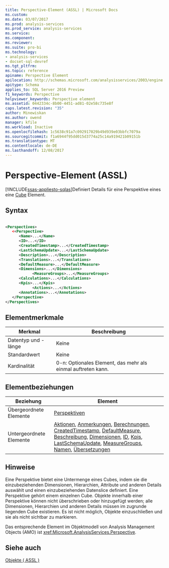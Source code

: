 ```yaml
---
title: Perspective-Element (ASSL) | Microsoft Docs
ms.custom: 
ms.date: 03/07/2017
ms.prod: analysis-services
ms.prod_service: analysis-services
ms.service: 
ms.component: 
ms.reviewer: 
ms.suite: pro-bi
ms.technology:
- analysis-services
- docset-sql-devref
ms.tgt_pltfrm: 
ms.topic: reference
apiname: Perspective Element
apilocation: http://schemas.microsoft.com/analysisservices/2003/engine
apitype: Schema
applies_to: SQL Server 2016 Preview
f1_keywords: Perspective
helpviewer_keywords: Perspective element
ms.assetid: 0442334c-8b00-4451-ad81-02e58c735e8f
caps.latest.revision: "35"
author: Minewiskan
ms.author: owend
manager: kfile
ms.workload: Inactive
ms.openlocfilehash: 1c5638c91a7c092917029b49d939e03bbfc7079a
ms.sourcegitcommit: f1a6944f95dd015d3774a25c14a919421b09151b
ms.translationtype: MT
ms.contentlocale: de-DE
ms.lasthandoff: 12/08/2017
---
```

# <a name="perspective-element-assl"></a>Perspective-Element (ASSL)
[!INCLUDE[ssas-appliesto-sqlas](../../../includes/ssas-appliesto-sqlas.md)]Definiert Details für eine Perspektive eines eine [Cube](../../../analysis-services/scripting/objects/cube-element-assl.md) Element.  
  
## <a name="syntax"></a>Syntax  
  
```xml  
  
<Perspectives>  
   <<Perspective>  
      <Name>...</Name>  
      <ID>...</ID>  
      <CreatedTimestamp>...</CreatedTimestamp>  
      <LastSchemaUpdate>...</LastSchemaUpdate>  
      <Description>...</Description>  
      <Translations>...</Translations>  
      <DefaultMeasure>...</DefaultMeasure>  
      <Dimensions>...</Dimensions>  
            <MeasureGroups>...</MeasureGroups>  
      <Calculations>...</Calculations>  
      <Kpis>...</Kpis>  
            <Actions>...</Actions>  
      <Annotations>...</Annotations>  
   </Perspective>  
</Perspectives>  
```  
  
## <a name="element-characteristics"></a>Elementmerkmale  
  
|Merkmal|Beschreibung|  
|--------------------|-----------------|  
|Datentyp und -länge|Keine|  
|Standardwert|Keine|  
|Kardinalität|0-n: Optionales Element, das mehr als einmal auftreten kann.|  
  
## <a name="element-relationships"></a>Elementbeziehungen  
  
|Beziehung|Element|  
|------------------|-------------|  
|Übergeordnete Elemente|[Perspektiven](../../../analysis-services/scripting/collections/perspectives-element-assl.md)|  
|Untergeordnete Elemente|[Aktionen](../../../analysis-services/scripting/collections/actions-element-assl.md), [Anmerkungen](../../../analysis-services/scripting/collections/annotations-element-assl.md), [Berechnungen](../../../analysis-services/scripting/collections/calculations-element-assl.md), [CreatedTimestamp](../../../analysis-services/scripting/properties/createdtimestamp-element-assl.md), [DefaultMeasure](../../../analysis-services/scripting/properties/defaultmeasure-element-assl.md), [ Beschreibung](../../../analysis-services/scripting/properties/description-element-assl.md), [Dimensionen](../../../analysis-services/scripting/collections/dimensions-element-assl.md), [ID](../../../analysis-services/scripting/properties/id-element-assl.md), [Kpis](../../../analysis-services/scripting/collections/kpis-element-assl.md), [LastSchemaUpdate](../../../analysis-services/scripting/properties/lastschemaupdate-element-assl.md), [ MeasureGroups](../../../analysis-services/scripting/collections/measuregroups-element-assl.md), [Namen](../../../analysis-services/scripting/properties/name-element-assl.md), [Übersetzungen](../../../analysis-services/scripting/collections/translations-element-assl.md)|  
  
## <a name="remarks"></a>Hinweise  
 Eine Perspektive bietet eine Untermenge eines Cubes, indem sie die einzubeziehenden Dimensionen, Hierarchien, Attribute und anderen Details auswählt und einen einzubeziehenden Datenslice definiert. Eine Perspektive gehört einem einzelnen Cube. Objekte innerhalb einer Perspektive können nicht überschrieben oder hinzugefügt werden; alle Dimensionen, Hierarchien und anderen Details müssen im zugrunde liegenden Cube existieren. Es ist nicht möglich, Objekte einzuschließen und sie als nicht sichtbar zu markieren.  
  
 Das entsprechende Element im Objektmodell von Analysis Management Objects (AMO) ist <xref:Microsoft.AnalysisServices.Perspective>.  
  
## <a name="see-also"></a>Siehe auch  
 [Objekte &#40; ASSL &#41;](../../../analysis-services/scripting/objects/objects-assl.md)  
  
  
